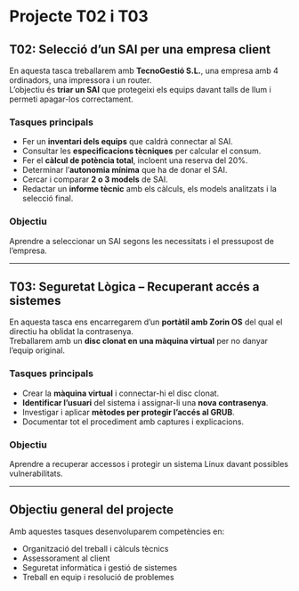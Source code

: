 # Projecte T02 i T03

## T02: Selecció d’un SAI per una empresa client

En aquesta tasca treballarem amb **TecnoGestió S.L.**, una empresa amb 4 ordinadors, una impressora i un router.  
L’objectiu és **triar un SAI** que protegeixi els equips davant talls de llum i permeti apagar-los correctament.

### Tasques principals

- Fer un **inventari dels equips** que caldrà connectar al SAI.  
- Consultar les **especificacions tècniques** per calcular el consum.  
- Fer el **càlcul de potència total**, incloent una reserva del 20%.  
- Determinar l’**autonomia mínima** que ha de donar el SAI.  
- Cercar i comparar **2 o 3 models** de SAI.  
- Redactar un **informe tècnic** amb els càlculs, els models analitzats i la selecció final.

### Objectiu

Aprendre a seleccionar un SAI segons les necessitats i el pressupost de l’empresa.

---

## T03: Seguretat Lògica – Recuperant accés a sistemes

En aquesta tasca ens encarregarem d’un **portàtil amb Zorin OS** del qual el directiu ha oblidat la contrasenya.  
Treballarem amb un **disc clonat en una màquina virtual** per no danyar l’equip original.

### Tasques principals

- Crear la **màquina virtual** i connectar-hi el disc clonat.  
- **Identificar l’usuari** del sistema i assignar-li una **nova contrasenya**.  
- Investigar i aplicar **mètodes per protegir l’accés al GRUB**.  
- Documentar tot el procediment amb captures i explicacions.

### Objectiu

Aprendre a recuperar accessos i protegir un sistema Linux davant possibles vulnerabilitats.

---

## Objectiu general del projecte

Amb aquestes tasques desenvoluparem competències en:

- Organització del treball i càlculs tècnics  
- Assessorament al client  
- Seguretat informàtica i gestió de sistemes  
- Treball en equip i resolució de problemes


